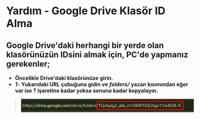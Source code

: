 # Yardım - Google Drive Klasör ID Alma
## Google Drive'daki herhangi bir yerde olan klasörünüzün IDsini almak için, PC'de yapmanız gerekenler;

- **Öncelikle Drive'daki klasörünüze girin.**
- ***1***- **Yukarıdaki URL çubuğuna gidin ve** ***folders/*** **yazan kısımından eğer var ise ? işaretine kadar yoksa sonuna kadar kopyalayın.**


>![1](image1.png)
